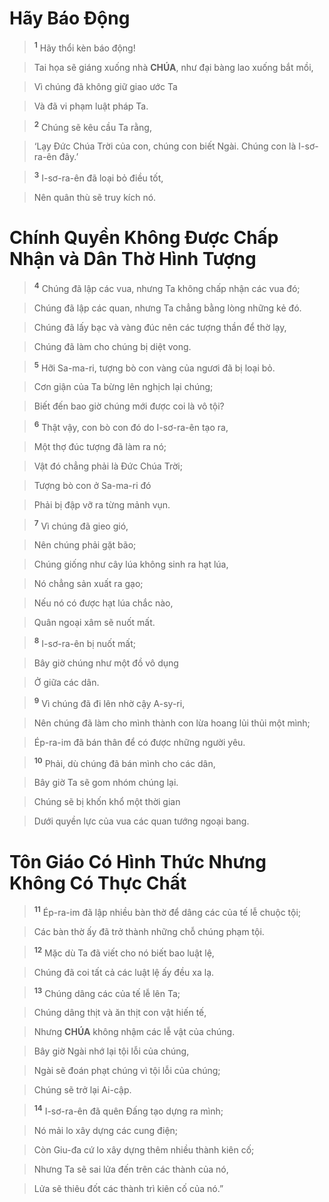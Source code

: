 # Hãy Báo Động

> <sup><b>1</b></sup> Hãy thổi kèn báo động!
>


> Tai họa sẽ giáng xuống nhà **CHÚA**, như đại bàng lao xuống bắt mồi,
>


> Vì chúng đã không giữ giao ước Ta
>


> Và đã vi phạm luật pháp Ta.
>


> <sup><b>2</b></sup> Chúng sẽ kêu cầu Ta rằng,
>


> ‘Lạy Đức Chúa Trời của con, chúng con biết Ngài. Chúng con là I-sơ-ra-ên đây.’
>


> <sup><b>3</b></sup> I-sơ-ra-ên đã loại bỏ điều tốt,
>


> Nên quân thù sẽ truy kích nó.
>


# Chính Quyền Không Được Chấp Nhận và Dân Thờ Hình Tượng

> <sup><b>4</b></sup> Chúng đã lập các vua, nhưng Ta không chấp nhận các vua đó;
>


> Chúng đã lập các quan, nhưng Ta chẳng bằng lòng những kẻ đó.
>


> Chúng đã lấy bạc và vàng đúc nên các tượng thần để thờ lạy,
>


> Chúng đã làm cho chúng bị diệt vong.
>


> <sup><b>5</b></sup> Hỡi Sa-ma-ri, tượng bò con vàng của ngươi đã bị loại bỏ.
>


> Cơn giận của Ta bừng lên nghịch lại chúng;
>


> Biết đến bao giờ chúng mới được coi là vô tội?
>


> <sup><b>6</b></sup> Thật vậy, con bò con đó do I-sơ-ra-ên tạo ra,
>


> Một thợ đúc tượng đã làm ra nó;
>


> Vật đó chẳng phải là Đức Chúa Trời;
>


> Tượng bò con ở Sa-ma-ri đó
>


> Phải bị đập vỡ ra từng mảnh vụn.
>


> <sup><b>7</b></sup> Vì chúng đã gieo gió,
>


> Nên chúng phải gặt bão;
>


> Chúng giống như cây lúa không sinh ra hạt lúa,
>


> Nó chẳng sản xuất ra gạo;
>


> Nếu nó có được hạt lúa chắc nào,
>


> Quân ngoại xâm sẽ nuốt mất.
>


> <sup><b>8</b></sup> I-sơ-ra-ên bị nuốt mất;
>


> Bây giờ chúng như một đồ vô dụng
>


> Ở giữa các dân.
>


> <sup><b>9</b></sup> Vì chúng đã đi lên nhờ cậy A-sy-ri,
>


> Nên chúng đã làm cho mình thành con lừa hoang lủi thủi một mình;
>


> Ép-ra-im đã bán thân để có được những người yêu.
>


> <sup><b>10</b></sup> Phải, dù chúng đã bán mình cho các dân,
>


> Bây giờ Ta sẽ gom nhóm chúng lại.
>


> Chúng sẽ bị khốn khổ một thời gian
>


> Dưới quyền lực của vua các quan tướng ngoại bang.
>


# Tôn Giáo Có Hình Thức Nhưng Không Có Thực Chất

> <sup><b>11</b></sup> Ép-ra-im đã lập nhiều bàn thờ để dâng các của tế lễ chuộc tội;
>


> Các bàn thờ ấy đã trở thành những chỗ chúng phạm tội.
>


> <sup><b>12</b></sup> Mặc dù Ta đã viết cho nó biết bao luật lệ,
>


> Chúng đã coi tất cả các luật lệ ấy đều xa lạ.
>


> <sup><b>13</b></sup> Chúng dâng các của tế lễ lên Ta;
>


> Chúng dâng thịt và ăn thịt con vật hiến tế,
>


> Nhưng **CHÚA** không nhậm các lễ vật của chúng.
>


> Bây giờ Ngài nhớ lại tội lỗi của chúng,
>


> Ngài sẽ đoán phạt chúng vì tội lỗi của chúng;
>


> Chúng sẽ trở lại Ai-cập.
>


> <sup><b>14</b></sup> I-sơ-ra-ên đã quên Đấng tạo dựng ra mình;
>


> Nó mải lo xây dựng các cung điện;
>


> Còn Giu-đa cứ lo xây dựng thêm nhiều thành kiên cố;
>


> Nhưng Ta sẽ sai lửa đến trên các thành của nó,
>


> Lửa sẽ thiêu đốt các thành trì kiên cố của nó.”
>